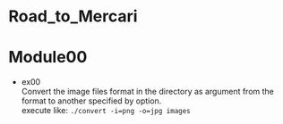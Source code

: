 # Road_to_Mercari

# Module00
- ex00  
Convert the image files format in the directory as argument from the format to another specified by option.  
execute like: `./convert -i=png -o=jpg images`  
